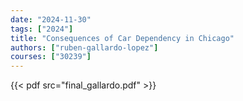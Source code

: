 ```yaml
---
date: "2024-11-30"
tags: ["2024"]
title: "Consequences of Car Dependency in Chicago"
authors: ["ruben-gallardo-lopez"]
courses: ["30239"]
---
```


{{< pdf src="final_gallardo.pdf" >}}
